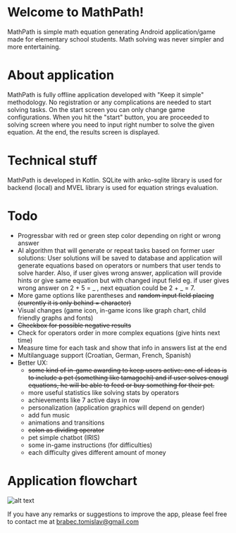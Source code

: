 # Welcome to MathPath!

MathPath is simple math equation generating Android application/game made for elementary school students. Math solving was never simpler and more entertaining.


# About application

MathPath is fully offline application developed with "Keep it simple" methodology. No registration or any complications are needed to start solving tasks. On the start screen you can only change game configurations. When you hit the "start" button, you are proceeded to solving screen where you need to input right number to solve the given equation. At the end, the results screen is displayed.

# Technical stuff

MathPath is developed in Kotlin. SQLite with anko-sqlite library is used for backend (local) and MVEL library is used for equation strings evaluation.

# Todo

* Progressbar with red or green step color depending on right or wrong answer
* AI algorithm that will generate or repeat tasks based on former user solutions:
	User solutions will be saved to database and application will generate equations based on operators or numbers that user 	tends to solve harder.
	Also, if user gives wrong answer, application will provide hints or give same equation but with changed input field eg. if user gives wrong answer on 2 + 5 = _ , next equation could be 2 + _ = 7.
* More game options like parentheses and ~~random input field placing (currently it is only behind = character)~~
* Visual changes (game icon, in-game icons like graph chart, child friendly graphs and fonts)
* ~~Checkbox for possible negative results~~
* Check for operators order in more complex equations (give hints next time)
* Measure time for each task and show that info in answers list at the end
* Multilanguage support (Croatian, German, French, Spanish)
* Better UX:
	* ~~some kind of in-game awarding to keep users active:
		one of ideas is to include a pet (something like tamagochi) and if user solves enougl equations, he will be able 		to feed or buy something for their pet.~~
	* more useful statistics like solving stats by operators
	* achievements like 7 active days in row
	* personalization (application graphics will depend on gender)
	* add fun music
	* animations and transitions
	* ~~colon as dividing operator~~
	* pet simple chatbot (IRIS)
	* some in-game instructions (for difficulties)
	* each difficulty gives different amount of money

# Application flowchart

![alt text](https://image.ibb.co/gjWy9c/Selection_068.png)

If you have any remarks or suggestions to improve the app, please feel free to contact me at brabec.tomislav@gmail.com
